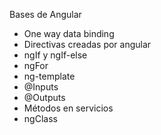 Bases de Angular
- One way data binding
- Directivas creadas por angular
- ngIf y ngIf-else
- ngFor
- ng-template
- @Inputs
- @Outputs
- Métodos en servicios
- ngClass
  
